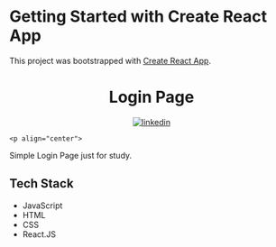 # Getting Started with Create React App

This project was bootstrapped with [Create React App](https://github.com/facebook/create-react-app).

<h1 align="center">Login Page</h1>

<p align="center">
<a href="https://linkedin.com/in/valdocijunior" target="_blank">
  <img align="center" src="https://img.shields.io/badge/-valdocijunior-05122A?style=flat&logo=linkedin" alt="linkedin"/>
</a>
  </p>

    <p align="center">

Simple Login Page just for study.

  </p>

## Tech Stack

- JavaScript
- HTML
- CSS
- React.JS
